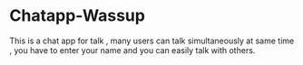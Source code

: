 # Chatapp-Wassup
This is a chat app for talk , many users can talk simultaneously at same time , you have to enter your name and you can easily talk with others.
